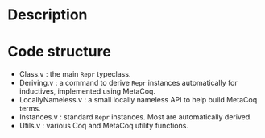 # Description

# Code structure

- Class.v : the main `Repr` typeclass.
- Deriving.v : a command to derive `Repr` instances automatically for inductives, implemented using MetaCoq.
- LocallyNameless.v : a small locally nameless API to help build MetaCoq terms.
- Instances.v : standard `Repr` instances. Most are automatically derived.
- Utils.v : various Coq and MetaCoq utility functions.